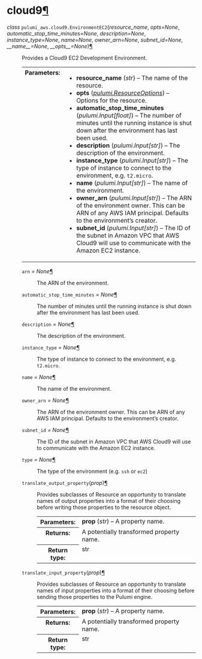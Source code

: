---
---

<div class="section" id="module-pulumi_aws.cloud9">
<span id="cloud9"></span><h1>cloud9<a class="headerlink" href="#module-pulumi_aws.cloud9" title="Permalink to this headline">¶</a></h1>
<dl class="class">
<dt id="pulumi_aws.cloud9.EnvironmentEC2">
<em class="property">class </em><code class="descclassname">pulumi_aws.cloud9.</code><code class="descname">EnvironmentEC2</code><span class="sig-paren">(</span><em>resource_name</em>, <em>opts=None</em>, <em>automatic_stop_time_minutes=None</em>, <em>description=None</em>, <em>instance_type=None</em>, <em>name=None</em>, <em>owner_arn=None</em>, <em>subnet_id=None</em>, <em>__name__=None</em>, <em>__opts__=None</em><span class="sig-paren">)</span><a class="headerlink" href="#pulumi_aws.cloud9.EnvironmentEC2" title="Permalink to this definition">¶</a></dt>
<dd><p>Provides a Cloud9 EC2 Development Environment.</p>
<table class="docutils field-list" frame="void" rules="none">
<col class="field-name" />
<col class="field-body" />
<tbody valign="top">
<tr class="field-odd field"><th class="field-name">Parameters:</th><td class="field-body"><ul class="first last simple">
<li><strong>resource_name</strong> (<em>str</em>) – The name of the resource.</li>
<li><strong>opts</strong> (<a class="reference internal" href="../../pulumi/#pulumi.ResourceOptions" title="pulumi.ResourceOptions"><em>pulumi.ResourceOptions</em></a>) – Options for the resource.</li>
<li><strong>automatic_stop_time_minutes</strong> (<em>pulumi.Input</em><em>[</em><em>float</em><em>]</em>) – The number of minutes until the running instance is shut down after the environment has last been used.</li>
<li><strong>description</strong> (<em>pulumi.Input</em><em>[</em><em>str</em><em>]</em>) – The description of the environment.</li>
<li><strong>instance_type</strong> (<em>pulumi.Input</em><em>[</em><em>str</em><em>]</em>) – The type of instance to connect to the environment, e.g. <code class="docutils literal notranslate"><span class="pre">t2.micro</span></code>.</li>
<li><strong>name</strong> (<em>pulumi.Input</em><em>[</em><em>str</em><em>]</em>) – The name of the environment.</li>
<li><strong>owner_arn</strong> (<em>pulumi.Input</em><em>[</em><em>str</em><em>]</em>) – The ARN of the environment owner. This can be ARN of any AWS IAM principal. Defaults to the environment’s creator.</li>
<li><strong>subnet_id</strong> (<em>pulumi.Input</em><em>[</em><em>str</em><em>]</em>) – The ID of the subnet in Amazon VPC that AWS Cloud9 will use to communicate with the Amazon EC2 instance.</li>
</ul>
</td>
</tr>
</tbody>
</table>
<dl class="attribute">
<dt id="pulumi_aws.cloud9.EnvironmentEC2.arn">
<code class="descname">arn</code><em class="property"> = None</em><a class="headerlink" href="#pulumi_aws.cloud9.EnvironmentEC2.arn" title="Permalink to this definition">¶</a></dt>
<dd><p>The ARN of the environment.</p>
</dd></dl>

<dl class="attribute">
<dt id="pulumi_aws.cloud9.EnvironmentEC2.automatic_stop_time_minutes">
<code class="descname">automatic_stop_time_minutes</code><em class="property"> = None</em><a class="headerlink" href="#pulumi_aws.cloud9.EnvironmentEC2.automatic_stop_time_minutes" title="Permalink to this definition">¶</a></dt>
<dd><p>The number of minutes until the running instance is shut down after the environment has last been used.</p>
</dd></dl>

<dl class="attribute">
<dt id="pulumi_aws.cloud9.EnvironmentEC2.description">
<code class="descname">description</code><em class="property"> = None</em><a class="headerlink" href="#pulumi_aws.cloud9.EnvironmentEC2.description" title="Permalink to this definition">¶</a></dt>
<dd><p>The description of the environment.</p>
</dd></dl>

<dl class="attribute">
<dt id="pulumi_aws.cloud9.EnvironmentEC2.instance_type">
<code class="descname">instance_type</code><em class="property"> = None</em><a class="headerlink" href="#pulumi_aws.cloud9.EnvironmentEC2.instance_type" title="Permalink to this definition">¶</a></dt>
<dd><p>The type of instance to connect to the environment, e.g. <code class="docutils literal notranslate"><span class="pre">t2.micro</span></code>.</p>
</dd></dl>

<dl class="attribute">
<dt id="pulumi_aws.cloud9.EnvironmentEC2.name">
<code class="descname">name</code><em class="property"> = None</em><a class="headerlink" href="#pulumi_aws.cloud9.EnvironmentEC2.name" title="Permalink to this definition">¶</a></dt>
<dd><p>The name of the environment.</p>
</dd></dl>

<dl class="attribute">
<dt id="pulumi_aws.cloud9.EnvironmentEC2.owner_arn">
<code class="descname">owner_arn</code><em class="property"> = None</em><a class="headerlink" href="#pulumi_aws.cloud9.EnvironmentEC2.owner_arn" title="Permalink to this definition">¶</a></dt>
<dd><p>The ARN of the environment owner. This can be ARN of any AWS IAM principal. Defaults to the environment’s creator.</p>
</dd></dl>

<dl class="attribute">
<dt id="pulumi_aws.cloud9.EnvironmentEC2.subnet_id">
<code class="descname">subnet_id</code><em class="property"> = None</em><a class="headerlink" href="#pulumi_aws.cloud9.EnvironmentEC2.subnet_id" title="Permalink to this definition">¶</a></dt>
<dd><p>The ID of the subnet in Amazon VPC that AWS Cloud9 will use to communicate with the Amazon EC2 instance.</p>
</dd></dl>

<dl class="attribute">
<dt id="pulumi_aws.cloud9.EnvironmentEC2.type">
<code class="descname">type</code><em class="property"> = None</em><a class="headerlink" href="#pulumi_aws.cloud9.EnvironmentEC2.type" title="Permalink to this definition">¶</a></dt>
<dd><p>The type of the environment (e.g. <code class="docutils literal notranslate"><span class="pre">ssh</span></code> or <code class="docutils literal notranslate"><span class="pre">ec2</span></code>)</p>
</dd></dl>

<dl class="method">
<dt id="pulumi_aws.cloud9.EnvironmentEC2.translate_output_property">
<code class="descname">translate_output_property</code><span class="sig-paren">(</span><em>prop</em><span class="sig-paren">)</span><a class="headerlink" href="#pulumi_aws.cloud9.EnvironmentEC2.translate_output_property" title="Permalink to this definition">¶</a></dt>
<dd><p>Provides subclasses of Resource an opportunity to translate names of output properties
into a format of their choosing before writing those properties to the resource object.</p>
<table class="docutils field-list" frame="void" rules="none">
<col class="field-name" />
<col class="field-body" />
<tbody valign="top">
<tr class="field-odd field"><th class="field-name">Parameters:</th><td class="field-body"><strong>prop</strong> (<em>str</em>) – A property name.</td>
</tr>
<tr class="field-even field"><th class="field-name">Returns:</th><td class="field-body">A potentially transformed property name.</td>
</tr>
<tr class="field-odd field"><th class="field-name">Return type:</th><td class="field-body">str</td>
</tr>
</tbody>
</table>
</dd></dl>

<dl class="method">
<dt id="pulumi_aws.cloud9.EnvironmentEC2.translate_input_property">
<code class="descname">translate_input_property</code><span class="sig-paren">(</span><em>prop</em><span class="sig-paren">)</span><a class="headerlink" href="#pulumi_aws.cloud9.EnvironmentEC2.translate_input_property" title="Permalink to this definition">¶</a></dt>
<dd><p>Provides subclasses of Resource an opportunity to translate names of input properties into
a format of their choosing before sending those properties to the Pulumi engine.</p>
<table class="docutils field-list" frame="void" rules="none">
<col class="field-name" />
<col class="field-body" />
<tbody valign="top">
<tr class="field-odd field"><th class="field-name">Parameters:</th><td class="field-body"><strong>prop</strong> (<em>str</em>) – A property name.</td>
</tr>
<tr class="field-even field"><th class="field-name">Returns:</th><td class="field-body">A potentially transformed property name.</td>
</tr>
<tr class="field-odd field"><th class="field-name">Return type:</th><td class="field-body">str</td>
</tr>
</tbody>
</table>
</dd></dl>

</dd></dl>

</div>
